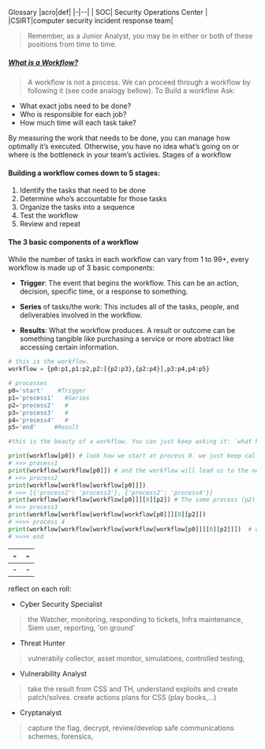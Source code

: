 Glossary 
|acro|def|
|-|--|
| SOC| Security Operations Center |
|CSIRT|computer security incident response team|
>  Remember, as a Junior Analyst, you may be in either or both of these positions from time to time.


##### [What is a Workflow?](https://www.process.st/what-is-a-workflow/)
> A workflow is not a process. We can proceed through a workflow by following it (see code analogy bellow).
To Build a workflow Ask:
- What exact jobs need to be done?
- Who is responsible for each job?
- How much time will each task take?

By measuring the work that needs to be done, you can manage how optimally it’s executed.
Otherwise, you have no idea what’s going on or where is the bottleneck in your team’s activies.
Stages of a workflow

#### Building a workflow comes down to 5 stages:

1. Identify the tasks that need to be done
2. Determine who’s accountable for those tasks
3. Organize the tasks into a sequence
4. Test the workflow
5. Review and repeat

#### The 3 basic components of a workflow

While the number of tasks in each workflow can vary from 1 to 99+, every workflow is made up of 3 basic components:

- **Trigger**: The event that begins the workflow. This can be an action, decision, specific time, or a response to something.

- **Series** of tasks/the work: This includes all of the tasks, people, and deliverables involved in the workflow.

- **Results**: What the workflow produces. A result or outcome can be something tangible like purchasing a service or more abstract like accessing certain information.


```python
# this is the workflow.
workflow = {p0:p1,p1:p2,p2:[{p2:p3},{p2:p4}],p3:p4,p4:p5}

# processes
p0='start'    #Trigger
p1='process1'   #Series
p2='process2'   #
p3='process3'   #
p4='process4'   #
p5='end'     #Result

#this is the beauty of a workflow. You can just keep asking it: `what happens next`

print(workflow[p0]) # look how we start at process 0. we just keep calling the workflow.
# >>> process1
print(workflow[workflow[p0]]) # and the workflow will lead us to the next process.
# >>> process2
print(workflow[workflow[workflow[p0]]])
# >>> [{'process2': 'process3'}, {'process2': 'process4'}]
print(workflow[workflow[workflow[p0]]][0][p2]) # The same process (p2) can lead to diffrent places depending on conditions we follow (chose 0,1) 
# >>> process3
print(workflow[workflow[workflow[workflow[p0]]][0][p2]]) 
# >>>> process 4
print(workflow[workflow[workflow[workflow[workflow[p0]]][0][p2]]])  # we got to the end by following the worflow.  (recursively) 
# >>>> end 
```

| - | - |
| - | - |
| - | - |

reflect on each roll:
- Cyber Security Specialist
> the Watcher, monitoring, responding to tickets, Infra maintenance, Siem user, reporting, 'on ground'

- Threat Hunter
> vulnerabily collector, asset monitor, simulations, controlled testing,

- Vulnerability Analyst
> take the result from CSS and TH, understand exploits and create patch/solves. create actions plans for CSS (play books,...)

- Cryptanalyst
> capture the flag, decrypt, review/develop safe communications schemes, forensics, 
